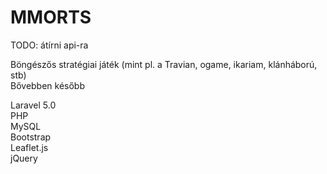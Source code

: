 # MMORTS

TODO: átírni api-ra 


Böngészős stratégiai játék (mint pl. a Travian, ogame, ikariam, klánháború, stb)  
Bővebben később

Laravel 5.0  
PHP  
MySQL  
Bootstrap  
Leaflet.js  
jQuery  
